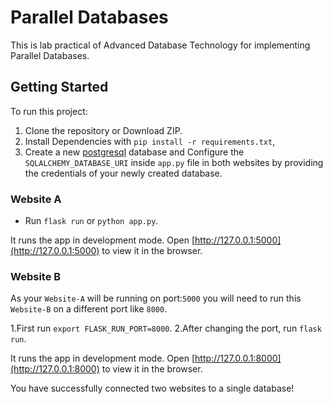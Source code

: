 # Parallel Databases

This is lab practical of Advanced Database Technology for implementing Parallel Databases.

## Getting Started

To run this project:

1. Clone the repository or Download ZIP.
2. Install Dependencies with `pip install -r requirements.txt`,
3. Create a new [postgresql](https://www.postgresql.org/download/) database and Configure the `SQLALCHEMY_DATABASE_URI` inside `app.py` file in both websites by providing the credentials of your newly created database.

### Website A

* Run `flask run` or `python app.py`.

It runs the app in development mode. Open [http://127.0.0.1:5000](http://127.0.0.1:5000) to view it in the browser.

### Website B

As your `Website-A` will be running on port:`5000` you will need to run this `Website-B` on a different port like `8000`.

1.First run `export FLASK_RUN_PORT=8000`.
2.After changing the port, run `flask run`.

It runs the app in development mode. Open [http://127.0.0.1:8000](http://127.0.0.1:8000) to view it in the browser.

You have successfully connected two websites to a single database!